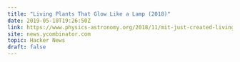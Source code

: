 ```yaml
---
title: "Living Plants That Glow Like a Lamp (2018)"
date: 2019-05-10T19:26:50Z
link: https://www.physics-astronomy.org/2018/11/mit-just-created-living-plants-that.html?utm_medium=RSS&utm_source=hune
site: news.ycombinator.com
topic: Hacker News
draft: false
---
```

